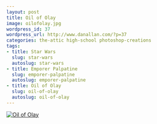 ```yaml
---
layout: post
title: Oil of Olay
image: oilofolay.jpg
wordpress_id: 37
wordpress_url: http://www.danallan.com/?p=37
categories: the-attic high-school photoshop-creations
tags:
- title: Star Wars
  slug: star-wars
  autoslug: star-wars
- title: Emporer Palpatine
  slug: emporer-palpatine
  autoslug: emporer-palpatine
- title: Oil of Olay
  slug: oil-of-olay
  autoslug: oil-of-olay
---
```

[![](http://www.danallan.com/wp-content/uploads/2008/08/oilofolay.jpg "Oil of Olay")](http://www.danallan.com/wp-content/uploads/2008/08/oilofolay.jpg)
